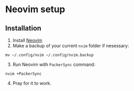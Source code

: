 # Neovim setup

## Installation

1. Install [Neovim](https://github.com/neovim/neovim)
2. Make a backup of your current `nvim` folder if nesessary:
```
mv ~/.config/nvim ~/.config/nvim.backup
```
3. Run Neovim with `PackerSync` command:
```
nvim +PackerSync
```
4. Pray for it to work.
